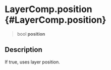 LayerComp.position {#LayerComp.position}
==================

> bool **position**

Description
-----------

If true, uses layer position.

